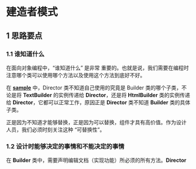 # 建造者模式

## 1 思路要点

### 1.1 谁知道什么

在面向对象编程中，“谁知道什么” 是非常 重要的。也就是说，我们需要在编程时注意哪个类可以使用哪个方法以及使用这个方法到底好不好。

在 [**sample**](https://github.com/305983806/neo-demo/tree/master/design-pattern/builder/sample) 中，Director 类不知道自己使用的究竟是 Builder 类的哪个子类，不论是将 **TextBuilder** 的实例传递给 **Director**，还是将 **HtmlBuilder** 类的实例传递给 **Director**，它都可以正常工作，原因正是 **Director** 类不知道 **Builder** 类的具体子类。

正是因为不知道才能够替换，正是因为可以替换，组件才具有高价值。作为设计 人员，我们必须时刻关注这种 “可替换性”。

### 1.2 设计时能够决定的事情和不能决定的事情

在 **Builder** 类中，需要声明编辑文档（实现功能）所必须的所有方法。**Director**